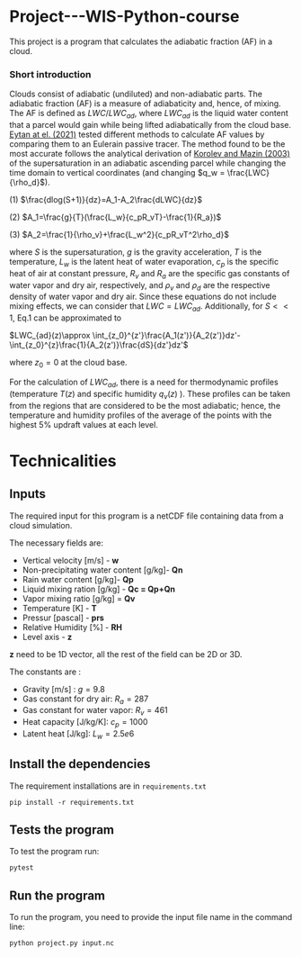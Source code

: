 # Project---WIS-Python-course

This project is a program that calculates the adiabatic fraction (AF) in a cloud.

### Short introduction
Clouds consist of adiabatic (undiluted) and non-adiabatic parts. The adiabatic fraction (AF) is a measure of adiabaticity and, hence, of mixing.
The AF is defined as $LWC/LWC_{ad}$, where $LWC_{ad}$ is the liquid water content that a parcel would gain while being lifted adiabatically from the cloud base. [Eytan at el. (2021)](https://acp.copernicus.org/articles/21/16203/2021/acp-21-16203-2021.html) tested different methods to calculate AF values by comparing them to an Eulerain passive tracer. The method found to be the most accurate follows the analytical derivation of [Korolev and Mazin (2003)](https://journals.ametsoc.org/view/journals/atsc/60/24/1520-0469_2003_060_2957_sowvic_2.0.co_2.xml?tab_body=abstract-display) of the supersaturation in an adiabatic ascending parcel while changing the time domain to vertical coordinates (and changing $q_w = \frac{LWC}{\rho_d}$).

(1)  $\frac{dlog(S+1)}{dz}=A_1-A_2\frac{dLWC}{dz}$  


(2)  $A_1=\frac{g}{T}(\frac{L_w}{c_pR_vT}-\frac{1}{R_a})$  

(3)  $A_2=\frac{1}{\rho_v}+\frac{L_w^2}{c_pR_vT^2\rho_d}$   

where $S$ is the supersaturation, $g$ is the gravity acceleration, $T$ is the temperature, $L_w$ is the latent heat of water evaporation, $c_p$ is the specific heat of air at constant pressure, $R_v$ and $R_a$ are the specific gas constants of water vapor and dry air, respectively, and  $\rho_v$ and $\rho_d$ are the respective density of water vapor and dry air.
Since these equations do not include mixing effects, we can consider that $LWC = LWC_{ad}$. Additionally, for $S<<1$, Eq.1 can be approximated to

$LWC_{ad}(z)\approx \int_{z_0}^{z'}\frac{A_1(z')}{A_2(z')}dz'-\int_{z_0}^{z}\frac{1}{A_2(z')}\frac{dS}{dz'}dz'$

where $z_0 = 0$ at the cloud base.

For the calculation of $LWC_{ad}$, there is a need for thermodynamic profiles (temperature $T(z)$ and specific humidity $q_v(z)$ ).  These profiles can be taken from the regions that are considered to be the most adiabatic; hence, the temperature and humidity profiles of the average of the points with the highest $5$% updraft values at each level.

# Technicalities
## Inputs
The required input for this program is a netCDF file containing data from a cloud simulation. 

The necessary fields are:

* Vertical velocity [m/s] - **w**
* Non-precipitating water content [g/kg]- **Qn**
* Rain water content [g/kg]- **Qp**
* Liquid mixing ration [g/kg] - **Qc = Qp+Qn**
* Vapor mixing ratio [g/kg] = **Qv**
* Temperature [K] - **T**
* Pressur [pascal] - **prs**
* Relative Humidity [%] - **RH**
* Level axis - **z**

**z** need to be 1D vector, all the rest of the field can be 2D or 3D.


The constants are :

* Gravity [m/s] : $g=9.8$
* Gas constant for dry air: $R_a=287$
* Gas constant for water vapor: $R_{v}=461$ 
* Heat capacity [J/kg/K]: $c_p=1000$
* Latent heat [J/kg]: $L_w= 2.5e6$

## Install the dependencies
The requirement installations are in `requirements.txt`
```
pip install -r requirements.txt
```

## Tests the program
To test the program run:
```
pytest

```

## Run the program
To run the program, you need to provide the input file name in the command line:
```
python project.py input.nc
```


